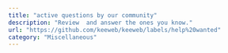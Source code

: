 ```yaml
---
title: "active questions by our community"
description: "Review  and answer the ones you know."
url: "https://github.com/keeweb/keeweb/labels/help%20wanted"
category: "Miscellaneous"
---
```

